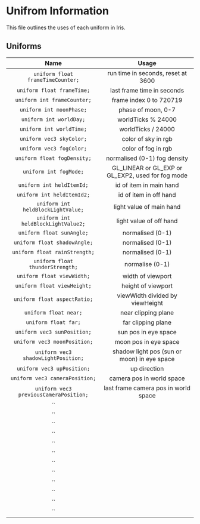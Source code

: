 # Unifrom Information
This file outlines the uses of each uniform in Iris.


## Uniforms
| **Name** |                         **Usage**                         |
|:----------------:|:-----------------------------------------------------------:|
|`uniform float frameTimeCounter;`|run time in seconds, reset at 3600|
|`uniform float frameTime;`|last frame time in seconds|
|`uniform int frameCounter;`|frame index 0 to 720719|
|`uniform int moonPhase;`|phase of moon, 0-7|
|`uniform int worldDay;`|worldTicks % 24000|
|`uniform int worldTime;`|worldTicks / 24000|
|`uniform vec3 skyColor;`|color of sky in rgb|
|`uniform vec3 fogColor;`|color of fog in rgb|
|`uniform float fogDensity;`|normalised (0-1) fog density|
|`uniform int fogMode;`|GL_LINEAR or GL_EXP or GL_EXP2, used for fog mode|
|`uniform int heldItemId;`|id of item in main hand|
|`uniform int heldItemId2;`|id of item in off hand|
|`uniform int heldBlockLightValue;`|light value of main hand|
|`uniform int heldBlockLightValue2;`|light value of off hand|
|`uniform float sunAngle;`|normalised (0-1)|
|`uniform float shadowAngle;`|normalised (0-1)|
|`uniform float rainStrength;`|normalised (0-1)|
|`uniform float thunderStrength;`|normalise (0-1)|
|`uniform float viewWidth;`|width of viewport|
|`uniform float viewHeight;`|height of viewport|
|`uniform float aspectRatio;`|viewWidth divided by viewHeight|
|`uniform float near;`|near clipping plane|
|`uniform float far;`|far clipping plane|
|`uniform vec3 sunPosition;`|sun pos in eye space|
|`uniform vec3 moonPosition;`|moon pos in eye space|
|`uniform vec3 shadowLightPosition;`|shadow light pos (sun or moon) in eye space|
|`uniform vec3 upPosition;`|up direction|
|`uniform vec3 cameraPosition;`|camera pos in world space|
|`uniform vec3 previousCameraPosition;`|last frame camera pos in world space|
|``||
|``||
|``||
|``||
|``||
|``||
|``||
|``||
|``||
|``||
|``||
|``||
